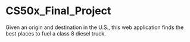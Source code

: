 # CS50x_Final_Project
Given an origin and destination in the U.S., this web application finds the best places to fuel a class 8 diesel truck.
